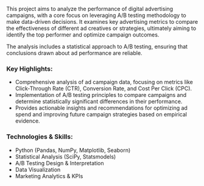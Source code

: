 This project aims to analyze the performance of digital advertising campaigns, with a core focus on leveraging A/B testing methodology to make data-driven decisions. It examines key advertising metrics to compare the effectiveness of different ad creatives or strategies, ultimately aiming to identify the top performer and optimize campaign outcomes.

The analysis includes a statistical approach to A/B testing, ensuring that conclusions drawn about ad performance are reliable.

### **Key Highlights:**

* Comprehensive analysis of ad campaign data, focusing on metrics like Click-Through Rate (CTR), Conversion Rate, and Cost Per Click (CPC).
* Implementation of A/B testing principles to compare campaigns and determine statistically significant differences in their performance.
* Provides actionable insights and recommendations for optimizing ad spend and improving future campaign strategies based on empirical evidence.

### **Technologies & Skills:**

* Python (Pandas, NumPy, Matplotlib, Seaborn)
* Statistical Analysis (SciPy, Statsmodels)
* A/B Testing Design & Interpretation
* Data Visualization
* Marketing Analytics & KPIs
